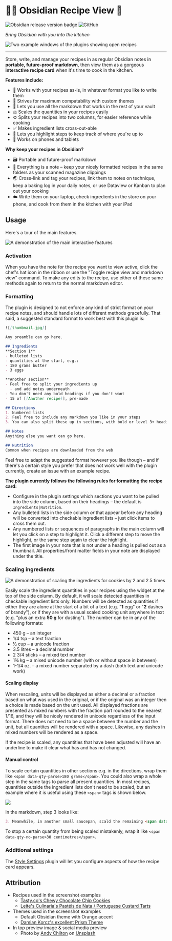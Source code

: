 # 🧑‍🍳 Obsidian Recipe View 🥘

![Obsidian release version badge](https://img.shields.io/github/v/release/lachholden/obsidian-recipe-view?logo=obsidian&color=rgb(125%2C58%2C237)) ![GitHub](https://img.shields.io/github/license/lachholden/obsidian-recipe-view?color=blue)


*Bring Obsidian with you into the kitchen*

![Two example windows of the plugins showing open recipes](docs/preview.png)

---

Store, write, and manage your recipes in as regular Obsidian notes in **portable, future-proof markdown**, then view them as a gorgeous **interactive recipe card** when it's time to cook in the kitchen.

**Features include:**
- 📒 Works with your recipes as-is, in whatever format you like to write them
- 🎨 Strives for maximum compatability with custom themes
- 🌈 Lets you use all the markdown that works in the rest of your vault
- ⚖️ Scales the quantities in your recipes easily
- ⚙️ Splits your recipes into two columns, for easier reference while cooking
- ✅ Makes ingredient lists cross-out-able
- 📌 Lets you highlight steps to keep track of where you're up to
- 📱 Works on phones and tablets

**Why keep your recipes in Obsidian?**
- 🗃 Portable and future-proof markdown
- 📝 Everything is a note – keep your nicely formatted recipes in the same folders as your scanned magazine clippings
- 🌏 Cross-link and tag your recipes, link them to notes on technique, keep a baking log in your daily notes, or use Dataview or Kanban to plan out your cooking
- ☁️ Write them on your laptop, check ingredients in the store on your phone, and cook from them in the kitchen with your iPad

## Usage

Here's a tour of the main features.

![A demonstration of the main interactive features](docs/interactive.gif)

### Activation
When you have the note for the recipe you want to view active, click the chef's hat icon in the ribbon or use the "Toggle recipe view and markdown view" command. To make any edits to the recipe, use either of these same methods again to return to the normal markdown editor.

### Formatting
The plugin is designed to not enforce any kind of strict format on your recipe notes, and should handle lots of different methods gracefully. That said, a suggested standard format to work best with this plugin is:

```markdown
![[thumbnail.jpg]]

Any preamble can go here.

## Ingredients
**Section 1**
- bulleted lists
- quantities at the start, e.g.:
- 180 grams butter
- 3 eggs

**Another section**
- Feel free to split your ingredients up
  - and add notes underneath
- You don't need any bold headings if you don't want
- 15 of [[Another recipe]], pre-made

## Directions
1. Numbered lists
2. Feel free to include any markdown you like in your steps
3. You can also split these up in sections, with bold or level 3+ headings

## Notes
Anything else you want can go here.

## Nutrition
Common when recipes are downloaded from the web
```

Feel free to adapt the suggested format however you like though – and if there's a certain style you prefer that does not work well with the plugin currently, create an issue with an example recipe.

**The plugin currently follows the following rules for formatting the recipe card:**
- Configure in the plugin settings which sections you want to be pulled into the side column, based on their headings – the default is `Ingredients|Nutrition`.
- Any bulleted lists in the side column *or* that appear before any heading will be converted into checkable ingredient lists – just click items to cross them out.
- Any numbered lists or sequences of paragraphs in the main column will let you click on a step to highlight it. Click a different step to move the highlight, or the same step again to clear the highlight.
- The first image in your note that is not under a heading is pulled out as a thumbnail. All properties/front matter fields in your note are displayed under the title.


### Scaling ingredients
![A demonstration of scaling the ingredients for cookies by 2 and 2.5 times](docs/scaling.gif)

Easily scale the ingredient quantities in your recipes using the widget at the top of the side column. By default, it will scale detected quantities in checkable ingredient lists only. Numbers will be detected as quantities if either they are alone at the start of a bit of a text (e.g. "**1** egg" or "**2** dashes of brandy"), or if they are with a usual scaled cooking unit anywhere in text (e.g. "plus an extra **50 g** for dusting"). The number can be in any of the following formats:
- 450 g – an integer
- 1/4 tsp – a text fraction
- ½ cup – a unicode fraction
- 3.5 litres – a decimal number
- 2 3/4 sticks – a mixed text number
- 1¾ kg – a mixed unicode number (with or without space in between)
- 1-1/4 oz. – a mixed number separated by a dash (both text and unicode work)

#### Scaling display
When rescaling, units will be displayed as either a decimal or a fraction based on what was used in the original, or if the original was an integer then a choice is made based on the unit used. All displayed fractions are presented as mixed numbers with the fraction part rounded to the nearest 1/16, and they will be nicely rendered in unicode regardless of the input format. There does not need to be a space between the number and the unit, but all quantites will be rendered with a space. Likewise, any dashes in mixed numbers will be rendered as a space.

If the recipe is scaled, any quantities that have been adjusted will have an underline to make it clear what has and has not changed.

#### Manual control
To scale certain quantities in other sections e.g. in the directions, wrap them like `<span data-qty-parse>180 grams</span>`. You could also wrap a whole step in the same tags to parse all present quantities. In most recipes, quantities outside the ingredient lists don't need to be scaled, but an example where it is useful using these `<span>` tags is shown below.

![](docs/method_scaling.jpeg)

In the markdown, step 3 looks like:
```markdown
3. Meanwhile, in another small saucepan, scald the remaining <span data-qty-parse>1 cup milk (250 ml)</span>. Whisk the hot milk into the flour mixture.
```

To stop a certain quantity from being scaled mistakenly, wrap it like `<span data-qty-no-parse>30 centimetres</span>`.


### Additional settings
The [Style Settings](https://github.com/mgmeyers/obsidian-style-settings) plugin will let you configure aspects of how the recipe card appears.

## Attribution
- Recipes used in the screenshot examples
    - [Tasty.co's Chewy Chocolate Chip Cookies  ](https://tasty.co/recipe/the-best-chewy-chocolate-chip-cookies)
    - [Leite's Culinaria's Pastéis de Nata / Portuguese Custard Tarts](https://leitesculinaria.com/7759/recipes-pasteis-de-nata.html)
- Themes used in the screenshot examples
    - Default Obsidian theme with Orange accent
    - [Damian Korcz's excellent Prism Theme](https://github.com/damiankorcz/Prism-Theme)
- In top preview image & social media preview
    - Photo by <a href="https://unsplash.com/@andyc?utm_source=unsplash&utm_medium=referral&utm_content=creditCopyText">Andy Chilton</a> on <a href="https://unsplash.com/photos/0JFveX0c778?utm_source=unsplash&utm_medium=referral&utm_content=creditCopyText">Unsplash</a>
  